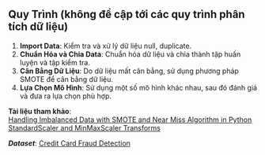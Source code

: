 ## Quy Trình (không đề cập tới các quy trình phân tích dữ liệu)

1. **Import Data**: Kiểm tra và xử lý dữ liệu null, duplicate.
2. **Chuẩn Hóa và Chia Data**: Chuẩn hóa dữ liệu và chia thành tập huấn luyện và tập kiểm tra.
3. **Cân Bằng Dữ Liệu**: Do dữ liệu mất cân bằng, sử dụng phương pháp SMOTE để cân bằng dữ liệu.
4. **Lựa Chọn Mô Hình**: Sử dụng một số mô hình khác nhau, sau đó đánh giá và đưa ra lựa chọn phù hợp.

**Tài liệu tham khảo**:  
[Handling Imbalanced Data with SMOTE and Near Miss Algorithm in Python](https://www.geeksforgeeks.org/ml-handling-imbalanced-data-with-smote-and-near-miss-algorithm-in-python/)  
[StandardScaler and MinMaxScaler Transforms](https://machinelearningmastery.com/standardscaler-and-minmaxscaler-transforms-in-python/)

***Dataset***: [Credit Card Fraud Detection](https://www.kaggle.com/datasets/mlg-ulb/creditcardfraud)
